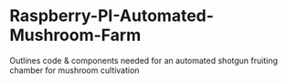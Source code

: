 # Raspberry-PI-Automated-Mushroom-Farm
 Outlines code &amp; components needed for an automated shotgun fruiting chamber for mushroom cultivation
